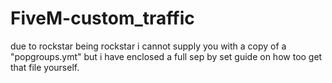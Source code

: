 # FiveM-custom_traffic
due to rockstar being rockstar i cannot supply you with a copy of a "popgroups.ymt" but i have enclosed a full sep by set guide on how too get that file yourself.

